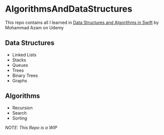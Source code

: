 # AlgorithmsAndDataStructures

This repo contains all I learned in [Data Structures and Algorithms in Swift](https://www.udemy.com/course/data-structures-and-algorithms-in-swift/) by Mohammad Azam on Udemy

## Data Structures
- Linked Lists
- Stacks
- Queues
- Trees
- Binary Trees
- Graphs
 
 ## Algorithms
 - Recursion
 - Search
 - Sorting

*NOTE: This Repo is a WIP*
